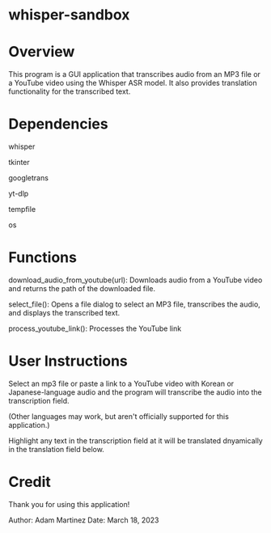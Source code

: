 # whisper-sandbox

<h1>Overview</h1>

This program is a GUI application that transcribes audio from an MP3 file or a YouTube video using the Whisper ASR model. It also provides translation functionality for the transcribed text.

<h1>Dependencies</h1>

<p>
whisper 
<p>
tkinter 
<p>
googletrans 
<p>
yt-dlp 
<p>
tempfile 
<p>
os
<p>

<h1>Functions</h1>

download_audio_from_youtube(url): Downloads audio from a YouTube video and returns the path of the downloaded file.

select_file(): Opens a file dialog to select an MP3 file, transcribes the audio, and displays the transcribed text.

process_youtube_link(): Processes the YouTube link

<h1>User Instructions</h1>

Select an mp3 file or paste a link to a YouTube video with Korean or Japanese-language audio and the program will transcribe the audio into the transcription field.

(Other languages may work, but aren't officially supported for this application.)

Highlight any text in the transcription field at it will be translated dnyamically in the translation field below.

<h1>Credit</h1>

Thank you for using this application!

Author: Adam Martinez
Date: March 18, 2023